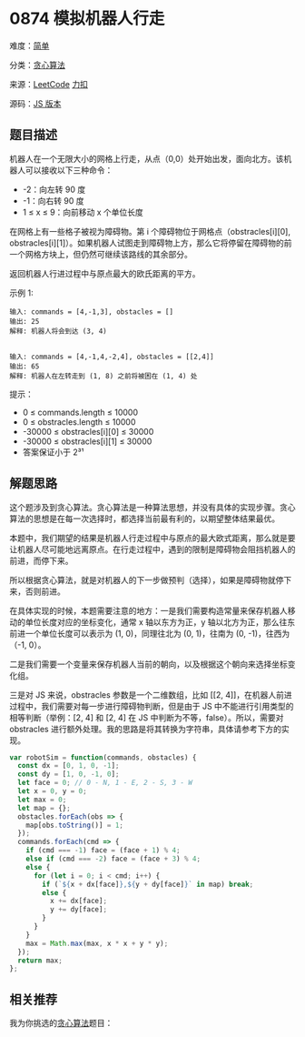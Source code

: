 # 0874 模拟机器人行走




难度：[简单](/solution/easy/)

分类：[贪心算法](/art/greedy.html)

来源：[LeetCode](https://leetcode.com/problems/walking-robot-simulation/)  [力扣](https://leetcode-cn.com/problems/walking-robot-simulation/)

源码：[JS 版本](https://github.com/swpuLeo/cattle/blob/master/src/easy/0874-walking-robot-simulation.js)



## 题目描述

机器人在一个无限大小的网格上行走，从点（0,0）处开始出发，面向北方。该机器人可以接收以下三种命令：

- -2：向左转 90 度
- -1：向右转 90 度
- 1 ≤ x ≤ 9：向前移动 x 个单位长度

在网格上有一些格子被视为障碍物。第 i 个障碍物位于网格点（obstracles[i][0], obstracles[i][1]）。如果机器人试图走到障碍物上方，那么它将停留在障碍物的前一个网格方块上，但仍然可继续该路线的其余部分。

返回机器人行进过程中与原点最大的欧氏距离的平方。


示例 1:

```
输入: commands = [4,-1,3], obstacles = []
输出: 25
解释: 机器人将会到达 (3, 4)


输入: commands = [4,-1,4,-2,4], obstacles = [[2,4]]
输出: 65
解释: 机器人在左转走到 (1, 8) 之前将被困在 (1, 4) 处
```

提示：
- 0 ≤ commands.length ≤ 10000
- 0 ≤ obstracles.length ≤ 10000
- -30000 ≤ obstracles[i][0] ≤ 30000
- -30000 ≤ obstracles[i][1] ≤ 30000
- 答案保证小于 2³¹


## 解题思路

这个题涉及到贪心算法。贪心算法是一种算法思想，并没有具体的实现步骤。贪心算法的思想是在每一次选择时，都选择当前最有利的，以期望整体结果最优。

本题中，我们期望的结果是机器人行走过程中与原点的最大欧式距离，那么就是要让机器人尽可能地远离原点。在行走过程中，遇到的限制是障碍物会阻挡机器人的前进，而停下来。

所以根据贪心算法，就是对机器人的下一步做预判（选择），如果是障碍物就停下来，否则前进。

在具体实现的时候，本题需要注意的地方：一是我们需要构造常量来保存机器人移动的单位长度对应的坐标变化，通常 x 轴以东方为正，y 轴以北方为正，那么往东前进一个单位长度可以表示为 (1, 0)，同理往北为 (0, 1)，往南为 (0, -1)，往西为（-1, 0）。

二是我们需要一个变量来保存机器人当前的朝向，以及根据这个朝向来选择坐标变化组。

三是对 JS 来说，obstracles 参数是一个二维数组，比如 [[2, 4]]，在机器人前进过程中，我们需要对每一步进行障碍物判断，但是由于 JS 中不能进行引用类型的相等判断（举例：[2, 4] 和 [2, 4] 在 JS 中判断为不等，false）。所以，需要对 obstracles 进行额外处理。我的思路是将其转换为字符串，具体请参考下方的实现。

```js
var robotSim = function(commands, obstacles) {
  const dx = [0, 1, 0, -1];
  const dy = [1, 0, -1, 0];
  let face = 0; // 0 - N, 1 - E, 2 - S, 3 - W
  let x = 0, y = 0;
  let max = 0;
  let map = {};
  obstacles.forEach(obs => {
    map[obs.toString()] = 1;
  });
  commands.forEach(cmd => {
    if (cmd === -1) face = (face + 1) % 4;
    else if (cmd === -2) face = (face + 3) % 4;
    else {
      for (let i = 0; i < cmd; i++) {
        if (`${x + dx[face]},${y + dy[face]}` in map) break;
        else {
          x += dx[face];
          y += dy[face];
        }
      }
    }
    max = Math.max(max, x * x + y * y);
  });
  return max;
};
```



## 相关推荐

我为你挑选的[贪心算法](/art/greedy.html)题目：
